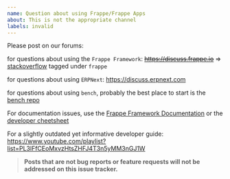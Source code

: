 ```yaml
---
name: Question about using Frappe/Frappe Apps
about: This is not the appropriate channel
labels: invalid
---
```


Please post on our forums:

for questions about using the `Frappe Framework`: ~~https://discuss.frappe.io~~ => [stackoverflow](https://stackoverflow.com/questions/tagged/frappe) tagged under `frappe`

for questions about using `ERPNext`: https://discuss.erpnext.com

for questions about using `bench`, probably the best place to start is the [bench repo](https://github.com/frappe/bench)

For documentation issues, use the [Frappe Framework Documentation](https://frappe.io/docs/user/en) or the [developer cheetsheet](https://github.com/frappe/frappe/wiki/Developer-Cheatsheet)

For a slightly outdated yet informative developer guide: https://www.youtube.com/playlist?list=PL3lFfCEoMxvzHtsZHFJ4T3n5yMM3nGJ1W

> **Posts that are not bug reports or feature requests will not be addressed on this issue tracker.**